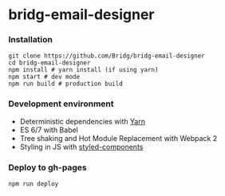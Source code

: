 # bridg-email-designer

### Installation

```
git clone https://github.com/Bridg/bridg-email-designer
cd bridg-email-designer
npm install # yarn install (if using yarn)
npm start # dev mode
npm run build # production build
```

### Development environment

* Deterministic dependencies with [Yarn](https://github.com/yarnpkg/yarn/)
* ES 6/7 with Babel
* Tree shaking and Hot Module Replacement with Webpack 2
* Styling in JS with [styled-components](https://github.com/styled-components/styled-components)

### Deploy to gh-pages

```
npm run deploy
```
